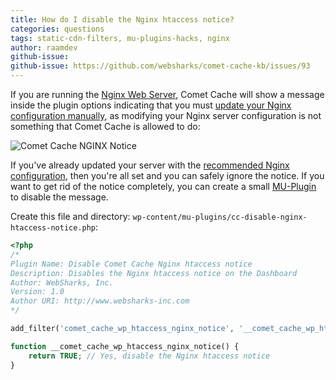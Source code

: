 ```yaml
---
title: How do I disable the Nginx htaccess notice?
categories: questions
tags: static-cdn-filters, mu-plugins-hacks, nginx
author: raamdev
github-issue:
github-issue: https://github.com/websharks/comet-cache-kb/issues/93
---
```


If you are running the [Nginx Web Server](http://nginx.org), Comet Cache will show a message inside the plugin options indicating that you must [update your Nginx configuration manually](http://cometcache.com/r/kb-article-recommended-nginx-server-configuration/), as modifying your Nginx server configuration is not something that Comet Cache is allowed to do:

![Comet Cache NGINX Notice](https://cloud.githubusercontent.com/assets/53005/18333934/5cfb401e-7541-11e6-8c1e-0d6190530060.png)

If you've already updated your server with the [recommended Nginx configuration](http://cometcache.com/r/kb-article-recommended-nginx-server-configuration/), then you're all set and you can safely ignore the notice. If you want to get rid of the notice completely, you can create a small [MU-Plugin](http://codex.wordpress.org/Must_Use_Plugins) to disable the message.

Create this file and directory: `wp-content/mu-plugins/cc-disable-nginx-htaccess-notice.php`:

```php
<?php
/*
Plugin Name: Disable Comet Cache Nginx htaccess notice
Description: Disables the Nginx htaccess notice on the Dashboard
Author: WebSharks, Inc.
Version: 1.0
Author URI: http://www.websharks-inc.com
*/

add_filter('comet_cache_wp_htaccess_nginx_notice', '__comet_cache_wp_htaccess_nginx_notice', 10, 0);

function __comet_cache_wp_htaccess_nginx_notice() {
	return TRUE; // Yes, disable the Nginx htaccess notice
}

```
